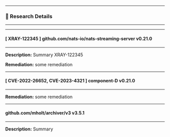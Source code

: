 


---
### 🔬 Research Details

---


---
#### [ XRAY-122345 ] github.com/nats-io/nats-streaming-server v0.21.0

---

**Description:**
Summary XRAY-122345

**Remediation:**
some remediation

---
#### [ CVE-2022-26652, CVE-2023-4321 ] component-D v0.21.0

---

**Remediation:**
some remediation

---
####  github.com/mholt/archiver/v3 v3.5.1

---

**Description:**
Summary